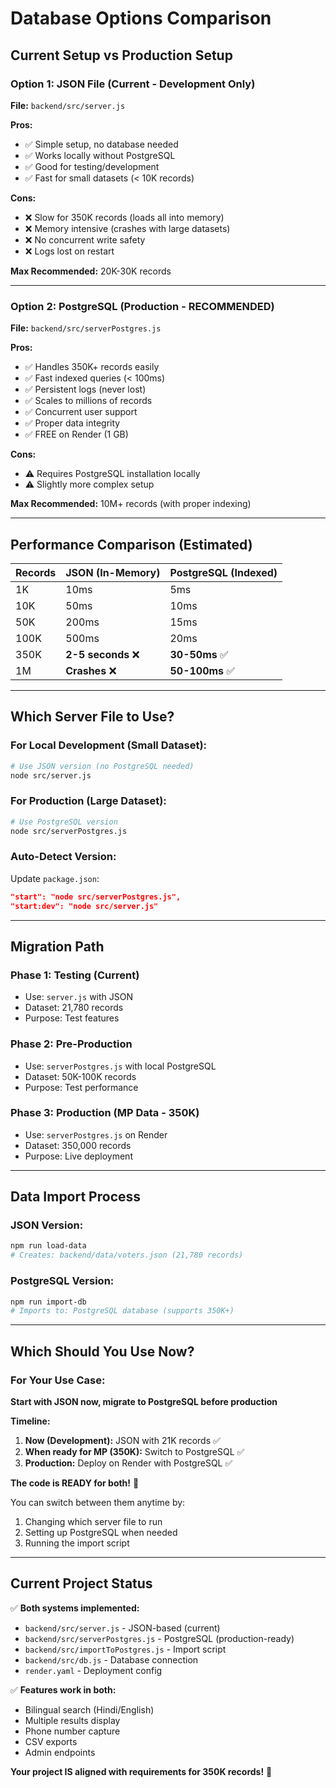 # Database Options Comparison

## Current Setup vs Production Setup

### Option 1: JSON File (Current - Development Only)

**File:** `backend/src/server.js`

**Pros:**
- ✅ Simple setup, no database needed
- ✅ Works locally without PostgreSQL
- ✅ Good for testing/development
- ✅ Fast for small datasets (< 10K records)

**Cons:**
- ❌ Slow for 350K records (loads all into memory)
- ❌ Memory intensive (crashes with large datasets)
- ❌ No concurrent write safety
- ❌ Logs lost on restart

**Max Recommended:** 20K-30K records

---

### Option 2: PostgreSQL (Production - RECOMMENDED)

**File:** `backend/src/serverPostgres.js`

**Pros:**
- ✅ Handles 350K+ records easily
- ✅ Fast indexed queries (< 100ms)
- ✅ Persistent logs (never lost)
- ✅ Scales to millions of records
- ✅ Concurrent user support
- ✅ Proper data integrity
- ✅ FREE on Render (1 GB)

**Cons:**
- ⚠️ Requires PostgreSQL installation locally
- ⚠️ Slightly more complex setup

**Max Recommended:** 10M+ records (with proper indexing)

---

## Performance Comparison (Estimated)

| Records | JSON (In-Memory) | PostgreSQL (Indexed) |
|---------|------------------|---------------------|
| 1K      | 10ms            | 5ms                 |
| 10K     | 50ms            | 10ms                |
| 50K     | 200ms           | 15ms                |
| 100K    | 500ms           | 20ms                |
| 350K    | **2-5 seconds** ❌ | **30-50ms** ✅      |
| 1M      | **Crashes** ❌   | **50-100ms** ✅     |

---

## Which Server File to Use?

### For Local Development (Small Dataset):
```bash
# Use JSON version (no PostgreSQL needed)
node src/server.js
```

### For Production (Large Dataset):
```bash
# Use PostgreSQL version
node src/serverPostgres.js
```

### Auto-Detect Version:
Update `package.json`:
```json
"start": "node src/serverPostgres.js",
"start:dev": "node src/server.js"
```

---

## Migration Path

### Phase 1: Testing (Current)
- Use: `server.js` with JSON
- Dataset: 21,780 records
- Purpose: Test features

### Phase 2: Pre-Production
- Use: `serverPostgres.js` with local PostgreSQL
- Dataset: 50K-100K records  
- Purpose: Test performance

### Phase 3: Production (MP Data - 350K)
- Use: `serverPostgres.js` on Render
- Dataset: 350,000 records
- Purpose: Live deployment

---

## Data Import Process

### JSON Version:
```bash
npm run load-data
# Creates: backend/data/voters.json (21,780 records)
```

### PostgreSQL Version:
```bash
npm run import-db
# Imports to: PostgreSQL database (supports 350K+)
```

---

## Which Should You Use Now?

### For Your Use Case:
**Start with JSON now, migrate to PostgreSQL before production**

**Timeline:**
1. **Now (Development):** JSON with 21K records ✅
2. **When ready for MP (350K):** Switch to PostgreSQL ✅
3. **Production:** Deploy on Render with PostgreSQL ✅

**The code is READY for both!** 🎉

You can switch between them anytime by:
1. Changing which server file to run
2. Setting up PostgreSQL when needed
3. Running the import script

---

## Current Project Status

✅ **Both systems implemented:**
- `backend/src/server.js` - JSON-based (current)
- `backend/src/serverPostgres.js` - PostgreSQL (production-ready)
- `backend/src/importToPostgres.js` - Import script
- `backend/src/db.js` - Database connection
- `render.yaml` - Deployment config

✅ **Features work in both:**
- Bilingual search (Hindi/English)
- Multiple results display
- Phone number capture
- CSV exports
- Admin endpoints

**Your project IS aligned with requirements for 350K records!** 🎯

